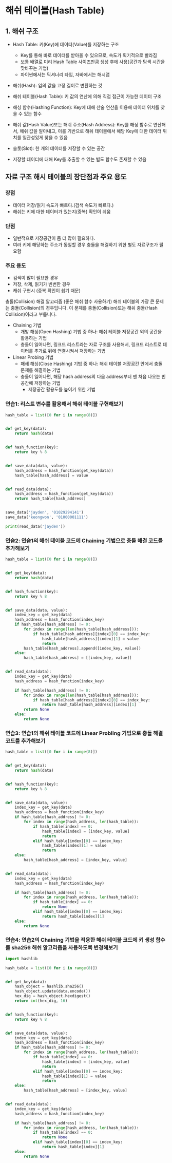 # 해쉬 테이블(Hash Table)
## 1. 해쉬 구조
- Hash Table: 키(Key)에 데이터(Value)를 저장하는 구조
  - Key를 통해 바로 데이터를 받아올 수 있으므로, 속도가 획기적으로 빨라짐
  - 보통 배열로 미리 Hash Table 사이즈만큼 생성 후에 사용(공간과 탐색 시간을 맞바꾸는 기법)
  - 파이썬에서는 딕셔너리 타입, 자바에서는 해시맵

- 해쉬(Hash): 임의 값을 고정 길이로 변환하는 것
- 해쉬 테이블(Hash Table): 키 값의 연산에 의해 직접 접근이 가능한 데이터 구조
- 해싱 함수(Hashing Function): Key에 대해 산술 연산을 이용해 데이터 위치를 찾을 수 있는 함수
- 해쉬 값(Hash Value)또는 해쉬 주소(Hash Address): Key를 해싱 함수로 연산해서, 해쉬 값을 알아내고, 이를 기반으로 해쉬 테이블에서 해당 Key에 대한 데이터 위치를 일관성있게 찾을 수 있음
- 슬롯(Slot): 한 개의 데이터를 저장할 수 있는 공간
- 저장할 데이터에 대해 Key를 추출할 수 있는 별도 함수도 존재할 수 있음

## 자료 구조 해시 테이블의 장단점과 주요 용도
### 장점
- 데이터 저장/읽기 속도가 빠르다.(검색 속도가 빠르다.)
- 해쉬는 키에 대한 데이터가 있는지(중복) 확인이 쉬움
### 단점
- 일반적으로 저장공간이 좀 더 많이 필요하다.
- 여러 키에 해당하는 주소가 동일할 경우 충돌을 해결하기 위한 별도 자료구조가 필요함
### 주요 용도
- 검색이 많이 필요한 경우
- 저장, 삭제, 읽기가 빈번한 경우
- 캐쉬 구현시 (중복 확인이 쉽기 때문)

충돌(Collision) 해결 알고리즘 (좋은 해쉬 함수 사용하기)
해쉬 테이블의 가장 큰 문제는 충돌(Collision)의 경우입니다. 이 문제를 충돌(Collision)또는 해쉬 충돌(Hash Collision)이라고 부릅니다.
- Chaining 기법
  - 개방 해싱(Open Hashing) 기법 중 하나: 해쉬 테이블 저장공간 외의 공간을 활용하는 기법
  - 충돌이 일어나면, 링크드 리스트라는 자료 구조를 사용해서, 링크드 리스트로 데이터를 추가로 뒤에 연결시켜서 저장하는 기법
- Linear Probing 기법
   - 패쇄 해싱(Close Hashing) 기법 중 하나: 해쉬 테이블 저장공간 안에서 충돌 문제를 해결하는 기법
   - 충돌이 일어나면, 해당 hash address의 다음 address부터 맨 처음 나오는 빈 공간에 저장하는 기법
     - 저장공간 활용도를 높이기 위한 기법

### 연습1: 리스트 변수를 활용해서 해쉬 테이블 구현해보기
```python
hash_table = list([0 for i in range(8)])


def get_key(data):
    return hash(data)


def hash_function(key):
    return key % 8


def save_data(data, value):
    hash_address = hash_function(get_key(data))
    hash_table[hash_address] = value


def read_data(data):
    hash_address = hash_function(get_key(data))
    return hash_table[hash_address]


save_data('jayden', '01029294141')
save_data('keongwon', '01000001111')

print(read_data('jayden'))
```

### 연습2: 연습1의 해쉬 테이블 코드에 Chaining 기법으로 충돌 해결 코드를 추가해보기
```python
hash_table = list([0 for i in range(8)])


def get_key(data):
    return hash(data)


def hash_function(key):
    return key % 8


def save_data(data, value):
    index_key = get_key(data)
    hash_address = hash_function(index_key)
    if hash_table[hash_address] != 0:
        for index in range(len(hash_table[hash_address])):
            if hash_table[hash_address][index][0] == index_key:
                hash_table[hash_address][index][1] = value
                return
        hash_table[hash_address].append([index_key, value])
    else:
        hash_table[hash_address] = [[index_key, value]]


def read_data(data):
    index_key = get_key(data)
    hash_address = hash_function(index_key)

    if hash_table[hash_address] != 0:
        for index in range(len(hash_table[hash_address])):
            if hash_table[hash_address][index][0] == index_key:
                return hash_table[hash_address][index][1]
        return None
    else:
        return None

```

### 연습3: 연습1의 해쉬 테이블 코드에 Linear Probling 기법으로 충돌 해결 코드를 추가해보기
```python
hash_table = list([0 for i in range(8)])


def get_key(data):
    return hash(data)


def hash_function(key):
    return key % 8


def save_data(data, value):
    index_key = get_key(data)
    hash_address = hash_function(index_key)
    if hash_table[hash_address] != 0:
        for index in range(hash_address, len(hash_table)):
            if hash_table[index] == 0:
                hash_table[index] = [index_key, value]
                return
            elif hash_table[index][0] == index_key:
                hash_table[index][1] = value
                return
    else:
        hash_table[hash_address] = [index_key, value]


def read_data(data):
    index_key = get_key(data)
    hash_address = hash_function(index_key)

    if hash_table[hash_address] != 0:
        for index in range(hash_address, len(hash_table)):
            if hash_table[index] == 0:
                return None
            elif hash_table[index][0] == index_key:
                return hash_table[index][1]
    else:
        return None

```

### 연습4: 연습2의 Chaining 기법을 적용한 해쉬 테이블 코드에 키 생성 함수를 sha256 해쉬 알고리즘을 사용하도록 변경해보기
```python
import hashlib

hash_table = list([0 for i in range(8)])


def get_key(data):
    hash_object = hashlib.sha256()
    hash_object.update(data.encode())
    hex_dig = hash_object.hexdigest()
    return int(hex_dig, 16)


def hash_function(key):
    return key % 8


def save_data(data, value):
    index_key = get_key(data)
    hash_address = hash_function(index_key)
    if hash_table[hash_address] != 0:
        for index in range(hash_address, len(hash_table)):
            if hash_table[index] == 0:
                hash_table[index] = [index_key, value]
                return
            elif hash_table[index][0] == index_key:
                hash_table[index][1] = value
                return
    else:
        hash_table[hash_address] = [index_key, value]


def read_data(data):
    index_key = get_key(data)
    hash_address = hash_function(index_key)

    if hash_table[hash_address] != 0:
        for index in range(hash_address, len(hash_table)):
            if hash_table[index] == 0:
                return None
            elif hash_table[index][0] == index_key:
                return hash_table[index][1]
    else:
        return None
```